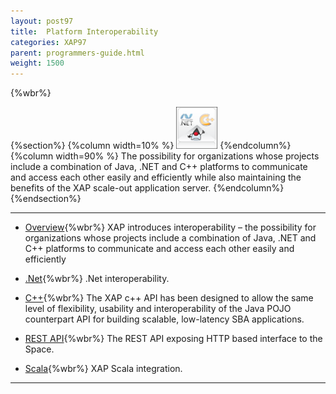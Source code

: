 ```yaml
---
layout: post97
title:  Platform Interoperability
categories: XAP97
parent: programmers-guide.html
weight: 1500
---
```


{%wbr%}

{%section%}
{%column width=10% %}
![apis.png](/attachment_files/subject/apis.png)
{%endcolumn%}
{%column width=90% %}
The possibility for organizations whose projects include a combination of Java, .NET and C++ platforms to communicate and access each other easily and efficiently while also maintaining the benefits of the XAP scale-out application server.
{%endcolumn%}
{%endsection%}



<hr/>

- [Overview](./interoperability.html){%wbr%}
XAP introduces interoperability – the possibility for organizations whose projects include a combination of Java, .NET and C++ platforms to communicate and access each other easily and efficiently

- [.Net]({%currentneturl%}/interoperability.html){%wbr%}
.Net interoperability.

- [C++](./xap-cpp.html){%wbr%}
The XAP c++ API has been designed to allow the same level of flexibility, usability and interoperability of the Java POJO counterpart API for building scalable, low-latency SBA applications.

- [REST API](./rest-api.html){%wbr%}
The REST API exposing HTTP based interface to the Space.

- [Scala](./scala.html){%wbr%}
XAP Scala integration.
<hr/>